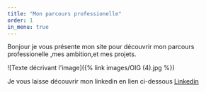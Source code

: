 ```yaml
---
title: "Mon parcours professionelle"
order: 1
in_menu: true
---
```

Bonjour je vous présente mon site pour découvrir mon parcours professionelle ,mes ambition,et mes projets.

![Texte décrivant l'image]({% link images/OIG (4).jpg %})

Je vous laisse découvrir mon linkedin en lien ci-dessous
[Linkedin](https://www.linkedin.com/in/david-dell-aquila-/) 